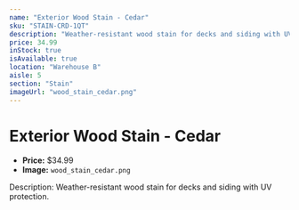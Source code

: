 ```yaml
---
name: "Exterior Wood Stain - Cedar"
sku: "STAIN-CRD-1QT"
description: "Weather-resistant wood stain for decks and siding with UV protection."
price: 34.99
inStock: true
isAvailable: true
location: "Warehouse B"
aisle: 5
section: "Stain"
imageUrl: "wood_stain_cedar.png"
---
```


# Exterior Wood Stain - Cedar

- **Price:** $34.99
- **Image:** `wood_stain_cedar.png`

Description: Weather-resistant wood stain for decks and siding with UV protection.

